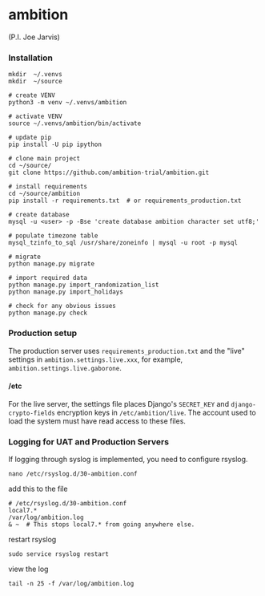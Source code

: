 # ambition
(P.I. Joe Jarvis)


### Installation

    mkdir  ~/.venvs
    mkdir  ~/source
    
    # create VENV
    python3 -m venv ~/.venvs/ambition
    
    # activate VENV
    source ~/.venvs/ambition/bin/activate
    
    # update pip
    pip install -U pip ipython
    
    # clone main project
    cd ~/source/
    git clone https://github.com/ambition-trial/ambition.git
    
    # install requirements
    cd ~/source/ambition
    pip install -r requirements.txt  # or requirements_production.txt
    
    # create database
    mysql -u <user> -p -Bse 'create database ambition character set utf8;'
    
    # populate timezone table
    mysql_tzinfo_to_sql /usr/share/zoneinfo | mysql -u root -p mysql
    
    # migrate
    python manage.py migrate
    
    # import required data
    python manage.py import_randomization_list
    python manage.py import_holidays
    
    # check for any obvious issues
    python manage.py check


### Production setup

The production server uses `requirements_production.txt` and the "live" settings in `ambition.settings.live.xxx`, for example, `ambition.settings.live.gaborone`.

#### /etc

For the live server, the settings file places Django's `SECRET_KEY` and `django-crypto-fields` encryption keys in `/etc/ambition/live`. The account used to load the system must have read access to these files.

    
### Logging for UAT and Production Servers
 
 If logging through syslog is implemented, you need to configure rsyslog.
 
    nano /etc/rsyslog.d/30-ambition.conf
 
 add this to the file
 
    # /etc/rsyslog.d/30-ambition.conf
    local7.*                                             /var/log/ambition.log
    & ~  # This stops local7.* from going anywhere else.

 restart rsyslog
 
    sudo service rsyslog restart
 
 view the log
 
    tail -n 25 -f /var/log/ambition.log
